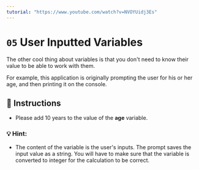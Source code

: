```yaml
---
tutorial: "https://www.youtube.com/watch?v=NVOYUidj3Es"
---
```


# `05` User Inputted Variables

The other cool thing about variables is that you don't need to know their value to be able to work with them.

For example, this application is originally prompting the user for his or her age, and then printing it on the console.


## :pencil: Instructions

* Please add 10 years to the value of the **age** variable. 


### 💡 Hint:

* The content of the variable is the user's inputs. The prompt saves the input value as a string. You will have to make sure that the variable is converted to integer for the calculation to be correct.
